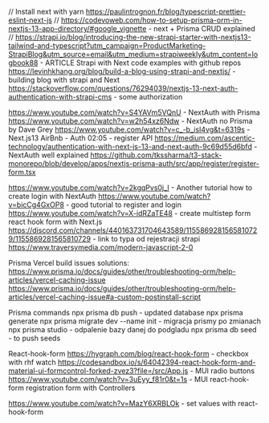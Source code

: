 // Install next with yarn https://paulintrognon.fr/blog/typescript-prettier-eslint-next-js
// https://codevoweb.com/how-to-setup-prisma-orm-in-nextjs-13-app-directory/#google_vignette - next + Prisma CRUD explained
// https://strapi.io/blog/introducing-the-new-strapi-starter-with-nextjs13-tailwind-and-typescript?utm_campaign=ProductMarketing-StrapiBlog&utm_source=email&utm_medium=strapiweekly&utm_content=logbook88 - ARTICLE Strapi with Next code examples with github repos
https://levinhkhang.org/blog/build-a-blog-using-strapi-and-nextjs/ - building blog with strapi and Next
https://stackoverflow.com/questions/76294039/nextjs-13-next-auth-authentication-with-strapi-cms - some authorization

https://www.youtube.com/watch?v=S4YAVm5VQnU - NextAuth with Prisma
https://www.youtube.com/watch?v=w2h54xz6Ndw - NextAuth no Prisma by Dave Grey
https://www.youtube.com/watch?v=c_-b_isI4vg&t=6319s - Next.js13 AirBnb - Auth 02:05 - register API
https://medium.com/ascentic-technology/authentication-with-next-js-13-and-next-auth-9c69d55d6bfd - NextAuth well explained
https://github.com/tkssharma/t3-stack-monorepo/blob/develop/apps/nextjs-prisma-auth/src/app/register/register-form.tsx

https://www.youtube.com/watch?v=2kgqPvs0j_I - Another tutorial how to create login with NextAuth
https://www.youtube.com/watch?v=bicCg4GxOP8 - good tutorial to register and login
https://www.youtube.com/watch?v=X-idRZaTE48 - create multistep form react hook form with Next.js
https://discord.com/channels/440163731704643589/1155869281565810729/1155869281565810729 - link to typa od rejestracji strapi
https://www.traversymedia.com/modern-javascript-2-0

Prisma Vercel build issues solutions:
https://www.prisma.io/docs/guides/other/troubleshooting-orm/help-articles/vercel-caching-issue
https://www.prisma.io/docs/guides/other/troubleshooting-orm/help-articles/vercel-caching-issue#a-custom-postinstall-script

Prisma commands
npx prisma db push - updated database
npx prisma generate
npx prisma migrate dev --name init - migracja prismy po zmianach
npx prisma studio - odpalenie bazy danej do podgladu
npx prisma db seed - to push seeds

React-hook-form
https://hygraph.com/blog/react-hook-form - checkbox with rhf watch
https://codesandbox.io/s/64042394-react-hook-form-and-material-ui-formcontrol-forked-zvez3?file=/src/App.js - MUI radio buttons
https://www.youtube.com/watch?v=3uEyy_f81r0&t=1s - MUI react-hook-form registration form with Controllers

https://www.youtube.com/watch?v=MazY6XRBLOk - set values with react-hook-form
